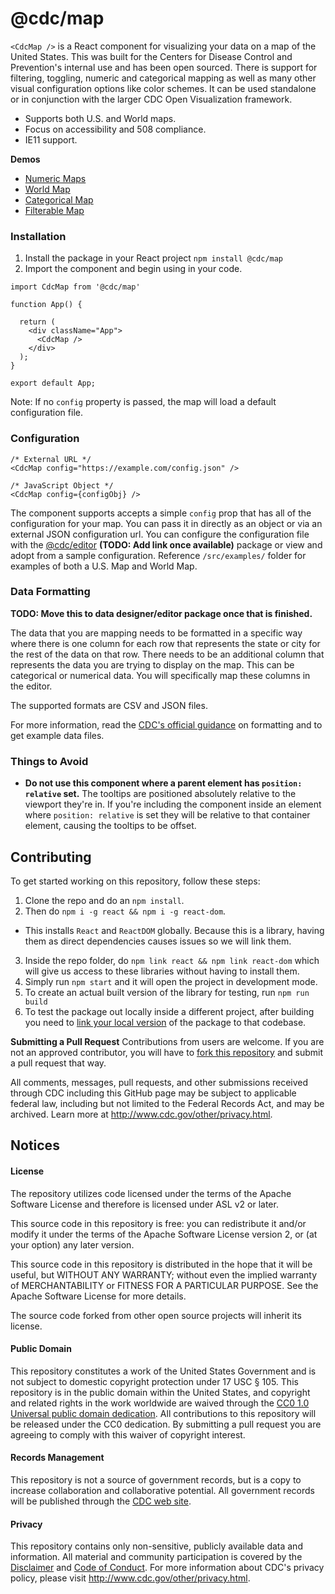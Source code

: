 # @cdc/map

`<CdcMap />` is a React component for visualizing your data on a map of the United States. This was built for the Centers for Disease Control and Prevention's internal use and has been open sourced. There is support for filtering, toggling, numeric and categorical mapping as well as many other visual configuration options like color schemes. It can be used standalone or in conjunction with the larger CDC Open Visualization framework.

* Supports both U.S. and World maps.
* Focus on accessibility and 508 compliance.
* IE11 support.

**Demos**
* [Numeric Maps](https://www.cdc.gov/wcms/4.0/cdc-wp/data-presentation/examples/example-numeric-maps.html)
* [World Map](https://www.cdc.gov/wcms/4.0/cdc-wp/data-presentation/examples/example-world-data-map.html)
* [Categorical Map](https://www.cdc.gov/wcms/4.0/cdc-wp/data-presentation/examples/example-categorical-maps.html)
* [Filterable Map](https://www.cdc.gov/wcms/4.0/cdc-wp/data-presentation/examples/example-numeric-maps-filterable.html)

### Installation

1. Install the package in your React project `npm install @cdc/map`
2. Import the component and begin using in your code.
```JSX
import CdcMap from '@cdc/map'

function App() {

  return (
    <div className="App">
      <CdcMap />
    </div>
  );
}

export default App;
```

Note: If no `config` property is passed, the map will load a default configuration file.

### Configuration

```JSX
/* External URL */
<CdcMap config="https://example.com/config.json" />

/* JavaScript Object */
<CdcMap config={configObj} />
```

The component supports accepts a simple `config` prop that has all of the configuration for your map. You can pass it in directly as an object or via an external JSON configuration url. You can configure the configuration file with the [@cdc/editor](#) **(TODO: Add link once available)** package or view and adopt from a sample configuration. Reference `/src/examples/` folder for examples of both a U.S. Map and World Map.

### Data Formatting

**TODO: Move this to data designer/editor package once that is finished.**

The data that you are mapping needs to be formatted in a specific way where there is one column for each row that represents the state or city for the rest of the data on that row. There needs to be an additional column that represents the data you are trying to display on the map. This can be categorical or numerical data. You will specifically map these columns in the editor.

The supported formats are CSV and JSON files.

For more information, read the [CDC's official guidance](https://www.cdc.gov/wcms/4.0/cdc-wp/data-presentation/instructions/data-map-instructions.html) on formatting and to get example data files.

### Things to Avoid

* **Do not use this component where a parent element has `position: relative` set.**
The tooltips are positioned absolutely relative to the viewport they're in. If you're including the component inside an element where `position: relative` is set they will be relative to that container element, causing the tooltips to be offset.

## Contributing

To get started working on this repository, follow these steps:
1. Clone the repo and do an `npm install`.
2. Then do `npm i -g react && npm i -g react-dom`.
  * This installs `React` and `ReactDOM` globally. Because this is a library, having them as direct dependencies causes issues so we will link them.
3. Inside the repo folder, do `npm link react && npm link react-dom` which will give us access to these libraries without having to install them.
4. Simply run `npm start` and it will open the project in development mode.
5. To create an actual built version of the library for testing, run `npm run build`
6. To test the package out locally inside a different project, after building you need to [link your local version](https://docs.npmjs.com/cli/link) of the package to that codebase.

**Submitting a Pull Request**
Contributions from users are welcome. If you are not an approved contributor, you will have to [fork this repository](https://help.github.com/articles/fork-a-repo) and submit a pull request that way.

All comments, messages, pull requests, and other submissions received through CDC including this GitHub page may be subject to applicable federal law, including but not limited to the Federal Records Act, and may be archived. Learn more at http://www.cdc.gov/other/privacy.html.

## Notices

#### License

The repository utilizes code licensed under the terms of the Apache Software License and therefore is licensed under ASL v2 or later.

This source code in this repository is free: you can redistribute it and/or modify it under the terms of the Apache Software License version 2, or (at your option) any later version.

This source code in this repository is distributed in the hope that it will be useful, but WITHOUT ANY WARRANTY; without even the implied warranty of MERCHANTABILITY or FITNESS FOR A PARTICULAR PURPOSE. See the Apache Software License for more details.

The source code forked from other open source projects will inherit its license.

#### Public Domain

This repository constitutes a work of the United States Government and is not subject to domestic copyright protection under 17 USC § 105. This repository is in the public domain within the United States, and copyright and related rights in the work worldwide are waived through the [CC0 1.0 Universal public domain dedication](https://creativecommons.org/publicdomain/zero/1.0/). All contributions to this repository will be released under the CC0 dedication. By submitting a pull request you are agreeing to comply with this waiver of copyright interest.

#### Records Management

This repository is not a source of government records, but is a copy to increase collaboration and collaborative potential. All government records will be published through the [CDC web site](https://www.cdc.gov/).

#### Privacy

This repository contains only non-sensitive, publicly available data and information. All material and community participation is covered by the [Disclaimer](https://github.com/CDCgov/template/blob/master/DISCLAIMER.md) and [Code of Conduct](https://github.com/CDCgov/template/blob/master/code-of-conduct.md). For more information about CDC's privacy policy, please visit http://www.cdc.gov/other/privacy.html.